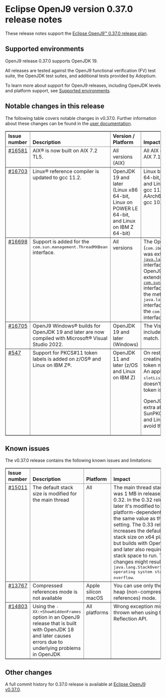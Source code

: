 <!--
* Copyright IBM Corp. and others 2023
*
* This program and the accompanying materials are made
* available under the terms of the Eclipse Public License 2.0
* which accompanies this distribution and is available at
* https://www.eclipse.org/legal/epl-2.0/ or the Apache
* License, Version 2.0 which accompanies this distribution and
* is available at https://www.apache.org/licenses/LICENSE-2.0.
*
* This Source Code may also be made available under the
* following Secondary Licenses when the conditions for such
* availability set forth in the Eclipse Public License, v. 2.0
* are satisfied: GNU General Public License, version 2 with
* the GNU Classpath Exception [1] and GNU General Public
* License, version 2 with the OpenJDK Assembly Exception [2].
*
* [1] https://www.gnu.org/software/classpath/license.html
* [2] https://openjdk.org/legal/assembly-exception.html
*
* SPDX-License-Identifier: EPL-2.0 OR Apache-2.0 OR GPL-2.0 WITH
* Classpath-exception-2.0 OR LicenseRef-GPL-2.0 WITH Assembly-exception
-->

# Eclipse OpenJ9 version 0.37.0 release notes

These release notes support the [Eclipse OpenJ9&trade; 0.37.0 release plan](https://projects.eclipse.org/projects/technology.openj9/releases/0.37.0/plan).

## Supported environments

OpenJ9 release 0.37.0 supports OpenJDK 19.

All releases are tested against the OpenJ9 functional verification (FV) test suite, the OpenJDK test suites, and additional tests provided by Adoptium.

To learn more about support for OpenJ9 releases, including OpenJDK levels and platform support, see [Supported environments](https://eclipse.org/openj9/docs/openj9_support/index.html).

## Notable changes in this release

The following table covers notable changes in v0.37.0. Further information about these changes can be found in the [user documentation](https://www.eclipse.org/openj9/docs/version0.37/).

<table cellpadding="4" cellspacing="0" summary="" width="100%" rules="all" frame="border" border="1"><thead align="left">
<tr>
<th valign="bottom">Issue number</th>
<th valign="bottom">Description</th>
<th valign="bottom">Version / Platform</th>
<th valign="bottom">Impact</th>
</tr>
</thead>
<tbody>


<tr>
<td valign="top"><a href="https://github.com/eclipse-openj9/openj9/issues/16581">#16581</a></td>
<td valign="top">AIX&reg; is now built on AIX 7.2 TL5.</td>
<td valign="top">All versions (AIX)</td>
<td valign="top">All AIX compiles are now moved from AIX 7.1 TL5 to AIX 7.2 TL5.</td>
</tr>

<tr>
<td valign="top"><a href="https://github.com/eclipse-openj9/openj9/issues/16703">#16703</a></td>
<td valign="top">Linux&reg; reference compiler is updated to gcc 11.2.</td>
<td valign="top">OpenJDK 19 and later (Linux x86 64-bit, Linux on POWER LE 64-bit, and Linux on IBM Z 64-bit)</td>
<td valign="top"> Linux builds for platforms Linux x86 64-bit, Linux on POWER LE 64-bit, and Linux on IBM Z 64-bit now use gcc 11.2 instead of gcc 10.3. Linux AArch64 64-bit continues to use the gcc 10.3 compiler.</td>
</tr>

<tr>
<td valign="top"><a href="https://github.com/eclipse-openj9/openj9/issues/16698">#16698</a></td>
<td valign="top">Support is added for the <tt>com.sun.management.ThreadMXBean</tt> interface.</td>
<td valign="top">All versions</td>
<td valign="top">The OpenJ9 <a href="https://www.eclipse.org/openj9/docs/api-langmgmt/"><tt>ThreadMXbean</tt></a> interface (<tt>com.ibm.lang.management.ThreadMXBean</tt>) was extending the <a href="https://docs.oracle.com/javase/8/docs/api/java/lang/management/ThreadMXBean.html"><tt>java.lang.management.ThreadMXBean</tt></a> interface. With this release, the OpenJ9 <tt>ThreadMXBean</tt> interface extends the <a href="https://docs.oracle.com/javase/8/docs/jre/api/management/extension/com/sun/management/ThreadMXBean.html"><tt>com.sun.management.ThreadMXBean</tt></a> interface, whereby it now contains all the methods of the <tt>java.lang.management.ThreadMXBean</tt> interface with additional methods from the <tt>com.sun.management.ThreadMXBean</tt> interface.</td>
</tr>
<tr>
<td valign="top"><a href="https://github.com/eclipse-openj9/openj9/pull/16705">#16705</a></td>
<td valign="top">OpenJ9 Windows&reg; builds for OpenJDK 19 and later are now compiled with Microsoft&reg; Visual Studio 2022.</td>
<td valign="top">OpenJDK 19 and later (Windows)</td>
<td valign="top">The Visual Studio redistributable files included with the build are updated to match.</td>
</tr>

<tr>
<td valign="top"><a href="https://github.com/ibmruntimes/openj9-openjdk-jdk/pull/547">#547</a></td>
<td valign="top">Support for PKCS#11 token labels is added on z/OS&reg; and Linux on IBM Z&reg;.</td>
<td valign="top">OpenJDK 11 and later (z/OS and Linux on IBM Z)</td>
<td valign="top">On restarting an application, or creating or removing of tokens, the token might move to a different slot. An application that uses the <tt>slot</tt> or <tt>slotListIndex</tt> attributes might fail if it doesn’t first check which slot the token is in.

 OpenJ9 now supports the use of an extra attribute, <tt>tokenlabel</tt>, in the SunPKCS11 configuration file on z/OS and Linux on IBM Z, which helps to avoid this issue.</td>
</tr>

</tbody>
</table>

## Known issues

The v0.37.0 release contains the following known issues and limitations:

<table cellpadding="4" cellspacing="0" summary="" width="100%" rules="all" frame="border" border="1">
<thead align="left">
<tr>
<th valign="bottom">Issue number</th>
<th valign="bottom">Description</th>
<th valign="bottom">Platform</th>
<th valign="bottom">Impact</th>
<th valign="bottom">Workaround</th>
</tr>
</thead>

<tbody>
<tr>
<td valign="top"><a href="https://github.com/eclipse-openj9/openj9/issues/15011">#15011</a></td>
<td valign="top">The default stack size is modified for the main thread</td>
<td valign="top">All</td>
<td valign="top">The main thread stack size was 1 MB in releases prior to 0.32. In the 0.32 release and later it's modified to a smaller
platform-dependent value, the same value as the <tt>-Xmso</tt> setting. The 0.33 release increases the default <tt>-Xmso</tt> stack size
on x64 platforms, but builds with OpenJDK 17 and later also require more stack space to run. These changes might result in a
<tt>java.lang.StackOverflowError: operating system stack overflow</tt>.</td>
<td valign="top">Use <tt>-Xmso</tt> to set the default stack size. See the default value by using <tt>-verbose:sizes</tt>.</td>
</tr>

<tr>
<td valign="top"><a href="https://github.com/eclipse-openj9/openj9/issues/13767">#13767</a></td>
<td valign="top">Compressed references mode is not available</td>
<td valign="top">Apple silicon macOS</td>
<td valign="top">You can use only the large heap (non-compressed references) mode.</td>
<td valign="top">None</td>
</tr>

<tr>
<td valign="top"><a href="https://github.com/eclipse-openj9/openj9/issues/14803">#14803</a></td>
<td valign="top">Using the <tt>-XX:+ShowHiddenFrames</tt> option in an OpenJ9 release that is built with OpenJDK 18 and later causes errors due to underlying problems in OpenJDK</td>
<td valign="top">All platforms</td>
<td valign="top">Wrong exception might be thrown when using the Reflection API.</td>
<td valign="top">Avoid using the <tt>-XX:+ShowHiddenFrames</tt> option with OpenJDK 18 and later.</td>
</tr>

</tbody>
</table>

## Other changes

A full commit history for 0.37.0 release is available at [Eclipse OpenJ9 v0.37.0](https://github.com/eclipse-openj9/openj9/releases/tag/openj9-0.37.0).
